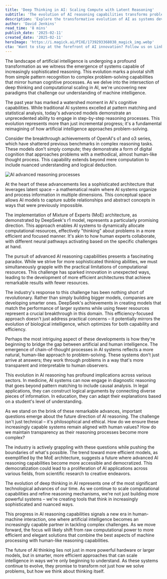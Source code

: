 ```yaml
---
title: 'Deep Thinking in AI: Scaling Compute with Latent Reasoning'
subtitle: 'The evolution of AI reasoning capabilities transforms problem-solving'
description: 'Explore the transformative evolution of AI as systems develop sophisticated reasoning capabilities, moving beyond pattern recognition to complex problem-solving that mirrors human cognition. Learn how new architectures like MoE are revolutionizing computational efficiency while bridging the gap between artificial and human intelligence.'
author: 'David Jenkins'
read_time: '8 mins'
publish_date: '2025-02-11'
created_date: '2025-02-11'
heroImage: 'https://i.magick.ai/PIXE/1739293368038_magick_img.webp'
cta: 'Want to stay at the forefront of AI innovation? Follow us on LinkedIn for daily insights into the evolving landscape of artificial intelligence and deep learning technologies!'
---
```


The landscape of artificial intelligence is undergoing a profound transformation as we witness the emergence of systems capable of increasingly sophisticated reasoning. This evolution marks a pivotal shift from simple pattern recognition to complex problem-solving capabilities that mirror human cognitive processes. As we delve into the intersection of deep thinking and computational scaling in AI, we're uncovering new paradigms that challenge our understanding of machine intelligence.

The past year has marked a watershed moment in AI's cognitive capabilities. While traditional AI systems excelled at pattern matching and statistical analysis, today's advanced models demonstrate an unprecedented ability to engage in step-by-step reasoning processes. This evolution represents more than just incremental progress; it's a fundamental reimagining of how artificial intelligence approaches problem-solving.

Consider the breakthrough achievements of OpenAI's o1 and o3 series, which have shattered previous benchmarks in complex reasoning tasks. These models don't simply compute; they demonstrate a form of digital cognition that approaches problems with a methodical, almost human-like thought process. This capability extends beyond mere computation to include nuanced understanding and logical deduction.

![AI advanced reasoning processes](https://i.magick.ai/PIXE/1739293368042_magick_img.webp)

At the heart of these advancements lies a sophisticated architecture that leverages latent space – a mathematical realm where AI systems organize and process information in multiple dimensions. This conceptual space allows AI models to capture subtle relationships and abstract concepts in ways that were previously impossible.

The implementation of Mixture of Experts (MoE) architecture, as demonstrated by DeepSeek's r1 model, represents a particularly promising direction. This approach enables AI systems to dynamically allocate computational resources, effectively "thinking" about problems in a more efficient and focused manner. It's akin to how human experts collaborate, with different neural pathways activating based on the specific challenges at hand.

The pursuit of advanced AI reasoning capabilities presents a fascinating paradox. While we strive for more sophisticated thinking abilities, we must simultaneously grapple with the practical limitations of computational resources. This challenge has sparked innovation in unexpected ways, leading to the development of more efficient architectures that achieve remarkable results with fewer resources.

The industry's response to this challenge has been nothing short of revolutionary. Rather than simply building bigger models, companies are developing smarter ones. DeepSeek's achievements in creating models that match the performance of larger systems while using fewer resources represent a crucial breakthrough in this domain. This efficiency-focused approach doesn't just address practical concerns – it potentially mirrors the evolution of biological intelligence, which optimizes for both capability and efficiency.

Perhaps the most intriguing aspect of these developments is how they're beginning to bridge the gap between artificial and human intelligence. The emergence of chain-of-thought processes in AI systems reflects a more natural, human-like approach to problem-solving. These systems don't just arrive at answers; they work through problems in a way that's more transparent and interpretable to human observers.

This evolution in AI reasoning has profound implications across various sectors. In medicine, AI systems can now engage in diagnostic reasoning that goes beyond pattern matching to include causal analysis. In legal applications, they can construct logical arguments by connecting diverse pieces of information. In education, they can adapt their explanations based on a student's level of understanding.

As we stand on the brink of these remarkable advances, important questions emerge about the future direction of AI reasoning. The challenge isn't just technical – it's philosophical and ethical. How do we ensure these increasingly capable systems remain aligned with human values? How do we maintain transparency as their reasoning processes become more complex?

The industry is actively grappling with these questions while pushing the boundaries of what's possible. The trend toward more efficient models, as exemplified by the MoE architecture, suggests a future where advanced AI reasoning capabilities become more accessible and democratized. This democratization could lead to a proliferation of AI applications across various fields, from scientific research to creative endeavors.

The evolution of deep thinking in AI represents one of the most significant technological advances of our time. As we continue to scale computational capabilities and refine reasoning mechanisms, we're not just building more powerful systems – we're creating tools that think in increasingly sophisticated and nuanced ways.

This progress in AI reasoning capabilities signals a new era in human-machine interaction, one where artificial intelligence becomes an increasingly capable partner in tackling complex challenges. As we move forward, the focus will likely shift from raw computational power to more efficient and elegant solutions that combine the best aspects of machine processing with human-like reasoning capabilities.

The future of AI thinking lies not just in more powerful hardware or larger models, but in smarter, more efficient approaches that can scale intelligence in ways we're only beginning to understand. As these systems continue to evolve, they promise to transform not just how we solve problems, but how we think about thinking itself.